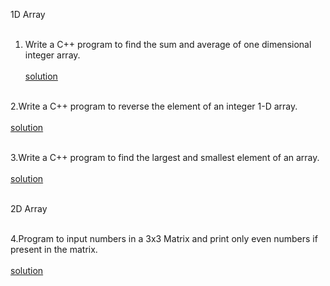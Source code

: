 1D Array
</br></br>
1. Write a C++ program to find the sum and average of one dimensional integer array.
</br></br>
[solution](https://github.com/Nakib00/problem_of_c--_course/blob/main/05.Array/01.cpp)
</br></br>

2.Write a C++ program to reverse the element of an integer 1-D array.
</br></br>
[solution](https://github.com/Nakib00/problem_of_c--_course/blob/main/05.Array/02.cpp)
</br></br>

3.Write a C++ program to find the largest and smallest element of an array. 
</br></br>
[solution](https://github.com/Nakib00/problem_of_c--_course/blob/main/05.Array/03.cpp)
</br></br>

2D Array
</br></br>

4.Program to input numbers in a 3x3 Matrix and print only even numbers if present in the matrix.
</br></br>
[solution](https://github.com/Nakib00/problem_of_c--_course/blob/main/05.Array/04.cpp)
</br></br>


